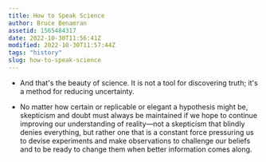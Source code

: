 ```yaml
---
title: How to Speak Science
author: Bruce Benamran
assetid: 1565484317
date: 2022-10-30T11:56:41Z
modified: 2022-10-30T11:57:44Z
tags: "history"
slug: how-to-speak-science
---
```


*  And that's the beauty of science. It is not a tool for discovering truth; it's a method for reducing uncertainty.

*  No matter how certain or replicable or elegant a hypothesis might be, skepticism and doubt must always be maintained if we hope to continue improving our understanding of reality—not a skepticism that blindly denies everything, but rather one that is a constant force pressuring us to devise experiments and make observations to challenge our beliefs and to be ready to change them when better information comes along.

